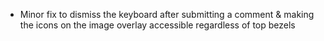 - Minor fix to dismiss the keyboard after submitting a comment & making the icons on the image overlay accessible regardless of top bezels
